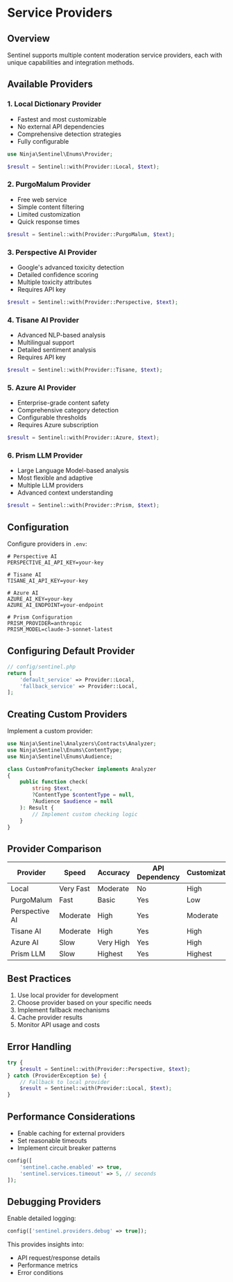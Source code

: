 # Service Providers

## Overview

Sentinel supports multiple content moderation service providers, each with unique capabilities and integration methods.

## Available Providers

### 1. Local Dictionary Provider
- Fastest and most customizable
- No external API dependencies
- Comprehensive detection strategies
- Fully configurable

```php
use Ninja\Sentinel\Enums\Provider;

$result = Sentinel::with(Provider::Local, $text);
```

### 2. PurgoMalum Provider
- Free web service
- Simple content filtering
- Limited customization
- Quick response times

```php
$result = Sentinel::with(Provider::PurgoMalum, $text);
```

### 3. Perspective AI Provider
- Google's advanced toxicity detection
- Detailed confidence scoring
- Multiple toxicity attributes
- Requires API key

```php
$result = Sentinel::with(Provider::Perspective, $text);
```

### 4. Tisane AI Provider
- Advanced NLP-based analysis
- Multilingual support
- Detailed sentiment analysis
- Requires API key

```php
$result = Sentinel::with(Provider::Tisane, $text);
```

### 5. Azure AI Provider
- Enterprise-grade content safety
- Comprehensive category detection
- Configurable thresholds
- Requires Azure subscription

```php
$result = Sentinel::with(Provider::Azure, $text);
```

### 6. Prism LLM Provider
- Large Language Model-based analysis
- Most flexible and adaptive
- Multiple LLM providers
- Advanced context understanding

```php
$result = Sentinel::with(Provider::Prism, $text);
```

## Configuration

Configure providers in `.env`:

```env
# Perspective AI
PERSPECTIVE_AI_API_KEY=your-key

# Tisane AI
TISANE_AI_API_KEY=your-key

# Azure AI
AZURE_AI_KEY=your-key
AZURE_AI_ENDPOINT=your-endpoint

# Prism Configuration
PRISM_PROVIDER=anthropic
PRISM_MODEL=claude-3-sonnet-latest
```

## Configuring Default Provider

```php
// config/sentinel.php
return [
    'default_service' => Provider::Local,
    'fallback_service' => Provider::Local,
];
```

## Creating Custom Providers

Implement a custom provider:

```php
use Ninja\Sentinel\Analyzers\Contracts\Analyzer;
use Ninja\Sentinel\Enums\ContentType;
use Ninja\Sentinel\Enums\Audience;

class CustomProfanityChecker implements Analyzer
{
    public function check(
        string $text, 
        ?ContentType $contentType = null, 
        ?Audience $audience = null
    ): Result {
        // Implement custom checking logic
    }
}
```

## Provider Comparison

| Provider | Speed | Accuracy | API Dependency | Customization | Cost |
|----------|-------|----------|----------------|--------------|------|
| Local | Very Fast | Moderate | No | High | Free |
| PurgoMalum | Fast | Basic | Yes | Low | Free |
| Perspective AI | Moderate | High | Yes | Moderate | Paid |
| Tisane AI | Moderate | High | Yes | High | Paid |
| Azure AI | Slow | Very High | Yes | High | Paid |
| Prism LLM | Slow | Highest | Yes | Highest | Paid |

## Best Practices

1. Use local provider for development
2. Choose provider based on your specific needs
3. Implement fallback mechanisms
4. Cache provider results
5. Monitor API usage and costs

## Error Handling

```php
try {
    $result = Sentinel::with(Provider::Perspective, $text);
} catch (ProviderException $e) {
    // Fallback to local provider
    $result = Sentinel::with(Provider::Local, $text);
}
```

## Performance Considerations

- Enable caching for external providers
- Set reasonable timeouts
- Implement circuit breaker patterns

```php
config([
    'sentinel.cache.enabled' => true,
    'sentinel.services.timeout' => 5, // seconds
]);
```

## Debugging Providers

Enable detailed logging:

```php
config(['sentinel.providers.debug' => true]);
```

This provides insights into:
- API request/response details
- Performance metrics
- Error conditions
